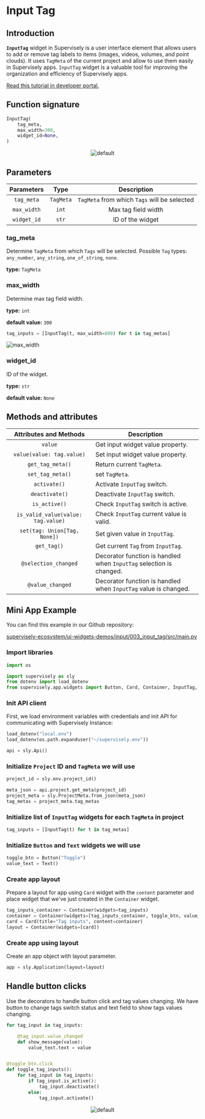 # Input Tag

## Introduction

**`InputTag`** widget in Supervisely is a user interface element that allows users to add or remove tag labels to items (images, videos, volumes, and point clouds). It uses `TagMeta` of the current project and allow to use them easily in Supervisely apps.
`InputTag` widget is a valuable tool for improving the organization and efficiency of Supervisely apps.

[Read this tutorial in developer portal.](https://developer.supervisely.com/app-development/widgets/input/inputtag)

## Function signature

```python
InputTag(
    tag_meta,
    max_width=300,
    widget_id=None,
)
```

<p align="center">
  <img src="https://user-images.githubusercontent.com/120389559/218993249-8d449098-3efa-4c60-92d5-3019c76a1106.gif" alt="default" />
</p>

## Parameters

| Parameters  |   Type    |                 Description                  |
| :---------: | :-------: | :------------------------------------------: |
| `tag_meta`  | `TagMeta` | `TagMeta` from which `Tags` will be selected |
| `max_width` |   `int`   |             Max tag field width              |
| `widget_id` |   `str`   |               ID of the widget               |

### tag_meta

Determine `TagMeta` from which `Tags` will be selected. Possible `Tag` types: `any_number`, `any_string`, `one_of_string`, `none`.

**type:** `TagMeta`

### max_width

Determine max tag field width.

**type:** `int`

**default value:** `300`

```python
tag_inputs = [InputTag(t, max_width=800) for t in tag_metas]
```

![max_width](https://user-images.githubusercontent.com/120389559/219026202-ec7ebafe-215a-4672-b833-4c826bc6fd0e.png)

### widget_id

ID of the widget.

**type:** `str`

**default value:** `None`

## Methods and attributes

|       Attributes and Methods       | Description                                                         |
| :--------------------------------: | ------------------------------------------------------------------- |
|              `value`               | Get input widget value property.                                    |
|     `value(value: tag.value)`      | Set input widget value property.                                    |
|          `get_tag_meta()`          | Return current `TagMeta`.                                           |
|          `set_tag_meta()`          | set `TagMeta`.                                                      |
|            `activate()`            | Activate `InputTag` switch.                                         |
|           `deactivate()`           | Deactivate `InputTag` switch.                                       |
|           `is_active()`            | Check `InputTag` switch is active.                                  |
| `is_valid_value(value: tag.value)` | Check `InputTag` current value is valid.                            |
|    `set(tag: Union[Tag, None])`    | Set given value in `InputTag`.                                      |
|            `get_tag()`             | Get current `Tag` from `InputTag`.                                  |
|        `@selection_changed`        | Decorator function is handled when `InputTag` selection is changed. |
|          `@value_changed`          | Decorator function is handled when `InputTag` value is changed.     |

## Mini App Example

You can find this example in our Github repository:

[supervisely-ecosystem/ui-widgets-demos/input/003_input_tag/src/main.py](https://github.com/supervisely-ecosystem/ui-widgets-demos/blob/master/input/003_input_tag/src/main.py)

### Import libraries

```python
import os

import supervisely as sly
from dotenv import load_dotenv
from supervisely.app.widgets import Button, Card, Container, InputTag, Text

```

### Init API client

First, we load environment variables with credentials and init API for communicating with Supervisely Instance:

```python
load_dotenv("local.env")
load_dotenv(os.path.expanduser("~/supervisely.env"))

api = sly.Api()
```

### Initialize `Project` ID and `TagMeta` we will use

```python
project_id = sly.env.project_id()

meta_json = api.project.get_meta(project_id)
project_meta = sly.ProjectMeta.from_json(meta_json)
tag_metas = project_meta.tag_metas
```

### Initialize list of `InputTag` widgets for each `TagMeta` in project

```python
tag_inputs = [InputTag(t) for t in tag_metas]
```

### Initialize `Button` and `Text` widgets we will use

```python
toggle_btn = Button("Toggle")
value_text = Text()
```

### Create app layout

Prepare a layout for app using `Card` widget with the `content` parameter and place widget that we've just created in the `Container` widget.

```python
tag_inputs_container = Container(widgets=tag_inputs)
container = Container(widgets=[tag_inputs_container, toggle_btn, value_text])
card = Card(title="Tag inputs", content=container)
layout = Container(widgets=[card])
```

### Create app using layout

Create an app object with layout parameter.

```python
app = sly.Application(layout=layout)
```

## Handle button clicks

Use the decorators to handle button click and tag values changing. We have button to change tags switch status and text field to show tags values changing.

```python
for tag_input in tag_inputs:

    @tag_input.value_changed
    def show_message(value):
        value_text.text = value


@toggle_btn.click
def toggle_tag_inputs():
    for tag_input in tag_inputs:
        if tag_input.is_active():
            tag_input.deactivate()
        else:
            tag_input.activate()
```

<p align="center">
  <img src="https://user-images.githubusercontent.com/120389559/219036626-79af7718-3e93-4528-8a11-642c8798e154.gif" alt="default" />
</p>

